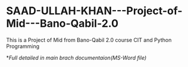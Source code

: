 # SAAD-ULLAH-KHAN---Project-of-Mid---Bano-Qabil-2.0

This is a Project of Mid from Bano-Qabil 2.0 course CIT and Python Programming


**Full detailed in main brach documentaion(MS-Word file)* 
